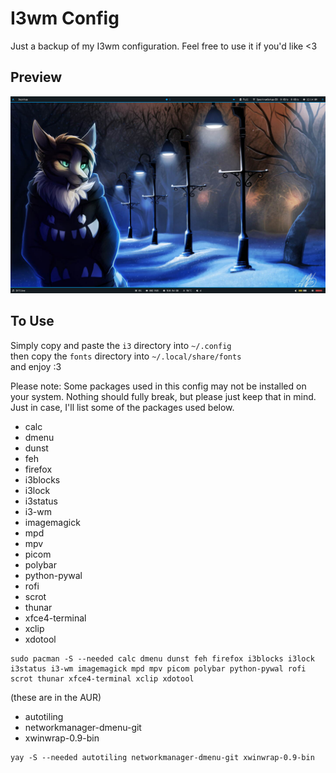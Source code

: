 # I3wm Config

Just a backup of my I3wm configuration. Feel free to use it if you'd like <3

## Preview

<img src="Assets/Preview.png" alt="Preview">

## To Use

Simply copy and paste the `i3` directory into `~/.config`  
then copy the `fonts` directory into `~/.local/share/fonts`  
and enjoy :3  

Please note: Some packages used in this config may not be installed on your system. Nothing should fully break, but please just keep that in mind. Just in case, I'll list some of the packages used below.  

-   calc
-   dmenu
-   dunst
-   feh
-   firefox
-   i3blocks
-   i3lock
-   i3status
-   i3-wm
-   imagemagick
-   mpd
-   mpv
-   picom
-   polybar
-   python-pywal
-   rofi
-   scrot
-   thunar
-   xfce4-terminal
-   xclip
-   xdotool

```shell
sudo pacman -S --needed calc dmenu dunst feh firefox i3blocks i3lock i3status i3-wm imagemagick mpd mpv picom polybar python-pywal rofi scrot thunar xfce4-terminal xclip xdotool
```

(these are in the AUR)
-   autotiling
-   networkmanager-dmenu-git
-   xwinwrap-0.9-bin

```shell
yay -S --needed autotiling networkmanager-dmenu-git xwinwrap-0.9-bin 
```
